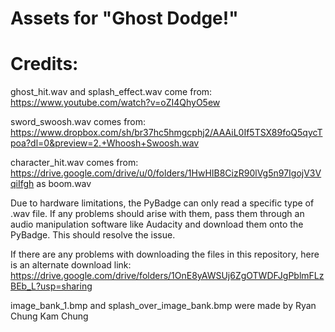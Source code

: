 # Assets for "Ghost Dodge!"
# Credits:

ghost_hit.wav and splash_effect.wav come from: https://www.youtube.com/watch?v=oZI4QhyO5ew

sword_swoosh.wav comes from: https://www.dropbox.com/sh/br37hc5hmgcphj2/AAAiL0If5TSX89foQ5qycTpoa?dl=0&preview=2.+Whoosh+Swoosh.wav

character_hit.wav comes from: https://drive.google.com/drive/u/0/folders/1HwHIB8CizR90lVg5n97IgojV3VqiIfgh as boom.wav

Due to hardware limitations, the PyBadge can only read a specific type of .wav file. If any problems should arise with them, pass them through an audio manipulation software like Audacity and download them onto the PyBadge. This should resolve the issue.

If there are any problems with downloading the files in this repository, here is an alternate download link: https://drive.google.com/drive/folders/1OnE8yAWSUj6ZgOTWDFJgPblmFLzBEb_L?usp=sharing

image_bank_1.bmp and splash_over_image_bank.bmp were made by Ryan Chung Kam Chung
